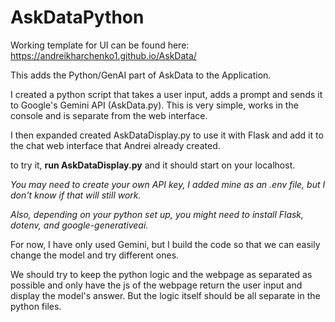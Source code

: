 # AskDataPython

Working template for UI can be found here:
https://andreikharchenko1.github.io/AskData/

This adds the Python/GenAI part of AskData to the Application.

I created a python script that takes a user input, adds a prompt
and sends it to Google's Gemini API (AskData.py).
This is very simple, works in the console and is separate from the web interface.

I then expanded created AskDataDisplay.py to use it with Flask
and add it to the chat web interface that Andrei already created.

to try it, **run AskDataDisplay.py** and it should start on your localhost.

_You may need to create your own API key, I added mine as an .env file, but I don't know if that will still work._

_Also, depending on your python set up, you might need to install
Flask, dotenv, and google-generativeai._

For now, I have only used Gemini, but I build the code 
so that we can easily change the model and try different ones.

We should try to keep the python logic and the webpage
as separated as possible and only have the js of the webpage return the user input and 
display the model's answer.
But the logic itself should be all separate in the python files.

